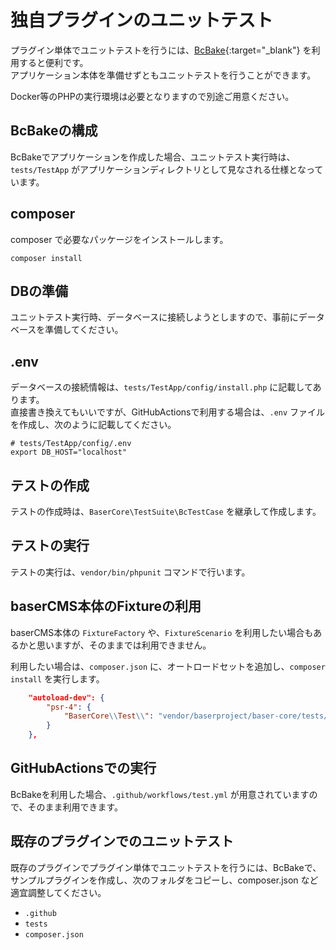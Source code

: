 # 独自プラグインのユニットテスト

プラグイン単体でユニットテストを行うには、[BcBake](https://github.com/baserproject/BcBake){:target="_blank"} を利用すると便利です。  
アプリケーション本体を準備せずともユニットテストを行うことができます。

Docker等のPHPの実行環境は必要となりますので別途ご用意ください。

## BcBakeの構成
BcBakeでアプリケーションを作成した場合、ユニットテスト実行時は、`tests/TestApp` がアプリケーションディレクトリとして見なされる仕様となっています。

## composer 
composer で必要なパッケージをインストールします。

```shell
composer install
```

## DBの準備
ユニットテスト実行時、データベースに接続しようとしますので、事前にデータベースを準備してください。

## .env
データベースの接続情報は、`tests/TestApp/config/install.php` に記載してあります。  
直接書き換えてもいいですが、GitHubActionsで利用する場合は、`.env` ファイルを作成し、次のように記載してください。

```shell
# tests/TestApp/config/.env
export DB_HOST="localhost"
```

## テストの作成

テストの作成時は、`BaserCore\TestSuite\BcTestCase` を継承して作成します。

## テストの実行

テストの実行は、`vendor/bin/phpunit` コマンドで行います。


## baserCMS本体のFixtureの利用

baserCMS本体の `FixtureFactory` や、`FixtureScenario` を利用したい場合もあるかと思いますが、そのままでは利用できません。

利用したい場合は、`composer.json` に、オートロードセットを追加し、`composer install` を実行します。

```json
    "autoload-dev": {
        "psr-4": {
            "BaserCore\\Test\\": "vendor/baserproject/baser-core/tests/",
        }
    },
```

## GitHubActionsでの実行
BcBakeを利用した場合、`.github/workflows/test.yml` が用意されていますので、そのまま利用できます。

## 既存のプラグインでのユニットテスト
既存のプラグインでプラグイン単体でユニットテストを行うには、BcBakeで、サンプルプラグインを作成し、次のフォルダをコピーし、composer.json など適宜調整してください。

- `.github`
- `tests`
- `composer.json`
